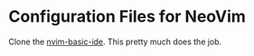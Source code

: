 # Configuration Files for NeoVim

Clone the [nvim-basic-ide](https://github.com/LunarVim/nvim-basic-ide). This pretty much does the job.

